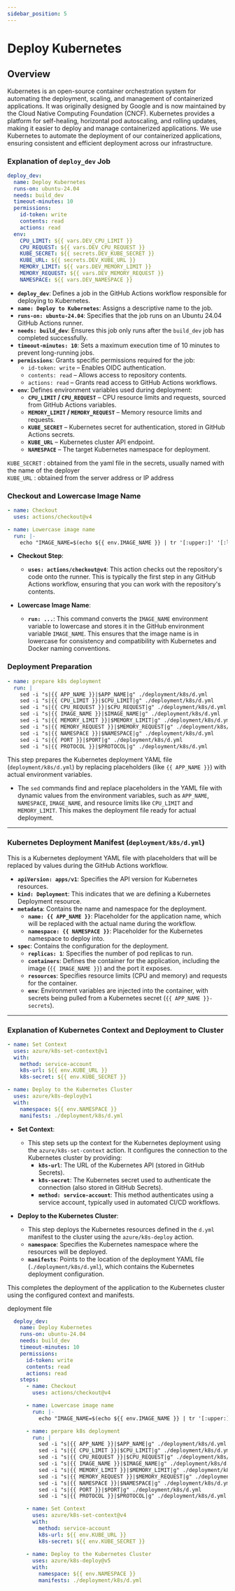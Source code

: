 ```yaml
---
sidebar_position: 5
---
```


# Deploy Kubernetes

## Overview
Kubernetes is an open-source container orchestration system for automating the deployment, scaling, and management of containerized applications. It was originally designed by Google and is now maintained by the Cloud Native Computing Foundation (CNCF). Kubernetes provides a platform for self-healing, horizontal pod autoscaling, and rolling updates, making it easier to deploy and manage containerized applications. We use Kubernetes to automate the deployment of our containerized applications, ensuring consistent and efficient deployment across our infrastructure.

### Explanation of `deploy_dev` Job

```yaml
deploy_dev:
  name: Deploy Kubernetes
  runs-on: ubuntu-24.04
  needs: build_dev
  timeout-minutes: 10
  permissions:
    id-token: write
    contents: read
    actions: read
  env:
    CPU_LIMIT: ${{ vars.DEV_CPU_LIMIT }}
    CPU_REQUEST: ${{ vars.DEV_CPU_REQUEST }}
    KUBE_SECRET: ${{ secrets.DEV_KUBE_SECRET }}
    KUBE_URL: ${{ secrets.DEV_KUBE_URL }}
    MEMORY_LIMIT: ${{ vars.DEV_MEMORY_LIMIT }}
    MEMORY_REQUEST: ${{ vars.DEV_MEMORY_REQUEST }}
    NAMESPACE: ${{ vars.DEV_NAMESPACE }}
```

- **`deploy_dev`**: Defines a job in the GitHub Actions workflow responsible for deploying to Kubernetes.  
- **`name: Deploy to Kubernetes`**: Assigns a descriptive name to the job.  
- **`runs-on: ubuntu-24.04`**: Specifies that the job runs on an Ubuntu 24.04 GitHub Actions runner.  
- **`needs: build_dev`**: Ensures this job only runs after the `build_dev` job has completed successfully.  
- **`timeout-minutes: 10`**: Sets a maximum execution time of 10 minutes to prevent long-running jobs.  
- **`permissions`**: Grants specific permissions required for the job:  
  - `id-token: write` – Enables OIDC authentication.  
  - `contents: read` – Allows access to repository contents.  
  - `actions: read` – Grants read access to GitHub Actions workflows.  
- **`env`**: Defines environment variables used during deployment:  
  - **`CPU_LIMIT` / `CPU_REQUEST`** – CPU resource limits and requests, sourced from GitHub Actions variables.  
  - **`MEMORY_LIMIT` / `MEMORY_REQUEST`** – Memory resource limits and requests.  
  - **`KUBE_SECRET`** – Kubernetes secret for authentication, stored in GitHub Actions secrets.  
  - **`KUBE_URL`** – Kubernetes cluster API endpoint.  
  - **`NAMESPACE`** – The target Kubernetes namespace for deployment.  


`KUBE_SECRET` : obtained from the yaml file in the secrets, usually named with the name of the deployer <br />
`KUBE_URL` : obtained from the server address or IP address

### Checkout and Lowercase Image Name

```yaml
- name: Checkout
  uses: actions/checkout@v4

- name: Lowercase image name
  run: |-
    echo "IMAGE_NAME=$(echo ${{ env.IMAGE_NAME }} | tr '[:upper:]' '[:lower:]')" >> $GITHUB_ENV
```

- **Checkout Step**: 
    - **`uses: actions/checkout@v4`**: This action checks out the repository's code onto the runner. This is typically the first step in any GitHub Actions workflow, ensuring that you can work with the repository's contents.
  
- **Lowercase Image Name**:
    - **`run: ...`**: This command converts the `IMAGE_NAME` environment variable to lowercase and stores it in the GitHub environment variable `IMAGE_NAME`. This ensures that the image name is in lowercase for consistency and compatibility with Kubernetes and Docker naming conventions.

### Deployment Preparation

```yaml
- name: prepare k8s deployment
  run: |
    sed -i "s|{{ APP_NAME }}|$APP_NAME|g" ./deployment/k8s/d.yml
    sed -i "s|{{ CPU_LIMIT }}|$CPU_LIMIT|g" ./deployment/k8s/d.yml
    sed -i "s|{{ CPU_REQUEST }}|$CPU_REQUEST|g" ./deployment/k8s/d.yml
    sed -i "s|{{ IMAGE_NAME }}|$IMAGE_NAME|g" ./deployment/k8s/d.yml
    sed -i "s|{{ MEMORY_LIMIT }}|$MEMORY_LIMIT|g" ./deployment/k8s/d.yml
    sed -i "s|{{ MEMORY_REQUEST }}|$MEMORY_REQUEST|g" ./deployment/k8s/d.yml
    sed -i "s|{{ NAMESPACE }}|$NAMESPACE|g" ./deployment/k8s/d.yml
    sed -i "s|{{ PORT }}|$PORT|g" ./deployment/k8s/d.yml
    sed -i "s|{{ PROTOCOL }}|$PROTOCOL|g" ./deployment/k8s/d.yml
```

This step prepares the Kubernetes deployment YAML file (`deployment/k8s/d.yml`) by replacing placeholders (like `{{ APP_NAME }}`) with actual environment variables. 
- The `sed` commands find and replace placeholders in the YAML file with dynamic values from the environment variables, such as `APP_NAME`, `NAMESPACE`, `IMAGE_NAME`, and resource limits like `CPU_LIMIT` and `MEMORY_LIMIT`. This makes the deployment file ready for actual deployment.

---

### Kubernetes Deployment Manifest (`deployment/k8s/d.yml`)

This is a Kubernetes deployment YAML file with placeholders that will be replaced by values during the GitHub Actions workflow. 

- **`apiVersion: apps/v1`**: Specifies the API version for Kubernetes resources.
- **`kind: Deployment`**: This indicates that we are defining a Kubernetes Deployment resource.
- **`metadata`**: Contains the name and namespace for the deployment.
  - **`name: {{ APP_NAME }}`**: Placeholder for the application name, which will be replaced with the actual name during the workflow.
  - **`namespace: {{ NAMESPACE }}`**: Placeholder for the Kubernetes namespace to deploy into.
- **`spec`**: Contains the configuration for the deployment.
  - **`replicas: 1`**: Specifies the number of pod replicas to run.
  - **`containers`**: Defines the container for the application, including the image (`{{ IMAGE_NAME }}`) and the port it exposes.
  - **`resources`**: Specifies resource limits (CPU and memory) and requests for the container.
  - **`env`**: Environment variables are injected into the container, with secrets being pulled from a Kubernetes secret (`{{ APP_NAME }}-secrets`).

---

### Explanation of Kubernetes Context and Deployment to Cluster

```yaml
- name: Set Context
  uses: azure/k8s-set-context@v1
  with:
    method: service-account
    k8s-url: ${{ env.KUBE_URL }}
    k8s-secret: ${{ env.KUBE_SECRET }}

- name: Deploy to the Kubernetes Cluster
  uses: azure/k8s-deploy@v1
  with:
    namespace: ${{ env.NAMESPACE }}
    manifests: ./deployment/k8s/d.yml
```

- **Set Context**: 
  - This step sets up the context for the Kubernetes deployment using the `azure/k8s-set-context` action. It configures the connection to the Kubernetes cluster by providing:
    - **`k8s-url`**: The URL of the Kubernetes API (stored in GitHub Secrets).
    - **`k8s-secret`**: The Kubernetes secret used to authenticate the connection (also stored in GitHub Secrets).
    - **`method: service-account`**: This method authenticates using a service account, typically used in automated CI/CD workflows.
  
- **Deploy to the Kubernetes Cluster**:
  - This step deploys the Kubernetes resources defined in the `d.yml` manifest to the cluster using the `azure/k8s-deploy` action.
  - **`namespace`**: Specifies the Kubernetes namespace where the resources will be deployed.
  - **`manifests`**: Points to the location of the deployment YAML file (`./deployment/k8s/d.yml`), which contains the Kubernetes deployment configuration. 

This completes the deployment of the application to the Kubernetes cluster using the configured context and manifests.

deployment file
```yaml
  deploy_dev:
    name: Deploy Kubernetes
    runs-on: ubuntu-24.04
    needs: build_dev
    timeout-minutes: 10
    permissions:
      id-token: write
      contents: read
      actions: read
    steps:
      - name: Checkout
        uses: actions/checkout@v4

      - name: Lowercase image name
        run: |-
          echo "IMAGE_NAME=$(echo ${{ env.IMAGE_NAME }} | tr '[:upper:]' '[:lower:]')" >> $GITHUB_ENV

      - name: perpare k8s deployment
        run: |
          sed -i "s|{{ APP_NAME }}|$APP_NAME|g" ./deployment/k8s/d.yml
          sed -i "s|{{ CPU_LIMIT }}|$CPU_LIMIT|g" ./deployment/k8s/d.yml
          sed -i "s|{{ CPU_REQUEST }}|$CPU_REQUEST|g" ./deployment/k8s/d.yml
          sed -i "s|{{ IMAGE_NAME }}|$IMAGE_NAME|g" ./deployment/k8s/d.yml
          sed -i "s|{{ MEMORY_LIMIT }}|$MEMORY_LIMIT|g" ./deployment/k8s/d.yml
          sed -i "s|{{ MEMORY_REQUEST }}|$MEMORY_REQUEST|g" ./deployment/k8s/d.yml
          sed -i "s|{{ NAMESPACE }}|$NAMESPACE|g" ./deployment/k8s/d.yml
          sed -i "s|{{ PORT }}|$PORT|g" ./deployment/k8s/d.yml
          sed -i "s|{{ PROTOCOL }}|$PROTOCOL|g" ./deployment/k8s/d.yml

      - name: Set Context
        uses: azure/k8s-set-context@v4
        with:
          method: service-account
          k8s-url: ${{ env.KUBE_URL }}
          k8s-secret: ${{ env.KUBE_SECRET }}
      
      - name: Deploy to the Kubernetes Cluster
        uses: azure/k8s-deploy@v5
        with:
          namespace: ${{ env.NAMESPACE }}
          manifests: ./deployment/k8s/d.yml
```

